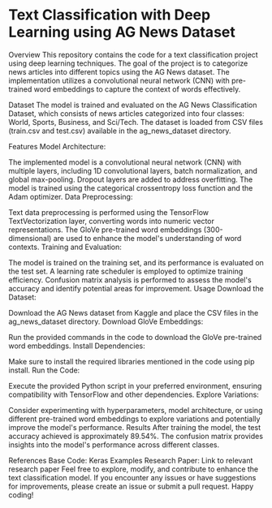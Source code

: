 # Text Classification with Deep Learning using AG News Dataset
Overview
This repository contains the code for a text classification project using deep learning techniques. The goal of the project is to categorize news articles into different topics using the AG News dataset. The implementation utilizes a convolutional neural network (CNN) with pre-trained word embeddings to capture the context of words effectively.

Dataset
The model is trained and evaluated on the AG News Classification Dataset, which consists of news articles categorized into four classes: World, Sports, Business, and Sci/Tech. The dataset is loaded from CSV files (train.csv and test.csv) available in the ag_news_dataset directory.

Features
Model Architecture:

The implemented model is a convolutional neural network (CNN) with multiple layers, including 1D convolutional layers, batch normalization, and global max-pooling.
Dropout layers are added to address overfitting.
The model is trained using the categorical crossentropy loss function and the Adam optimizer.
Data Preprocessing:

Text data preprocessing is performed using the TensorFlow TextVectorization layer, converting words into numeric vector representations.
The GloVe pre-trained word embeddings (300-dimensional) are used to enhance the model's understanding of word contexts.
Training and Evaluation:

The model is trained on the training set, and its performance is evaluated on the test set.
A learning rate scheduler is employed to optimize training efficiency.
Confusion matrix analysis is performed to assess the model's accuracy and identify potential areas for improvement.
Usage
Download the Dataset:

Download the AG News dataset from Kaggle and place the CSV files in the ag_news_dataset directory.
Download GloVe Embeddings:

Run the provided commands in the code to download the GloVe pre-trained word embeddings.
Install Dependencies:

Make sure to install the required libraries mentioned in the code using pip install.
Run the Code:

Execute the provided Python script in your preferred environment, ensuring compatibility with TensorFlow and other dependencies.
Explore Variations:

Consider experimenting with hyperparameters, model architecture, or using different pre-trained word embeddings to explore variations and potentially improve the model's performance.
Results
After training the model, the test accuracy achieved is approximately 89.54%. The confusion matrix provides insights into the model's performance across different classes.

References
Base Code: Keras Examples
Research Paper: Link to relevant research paper
Feel free to explore, modify, and contribute to enhance the text classification model. If you encounter any issues or have suggestions for improvements, please create an issue or submit a pull request. Happy coding!
